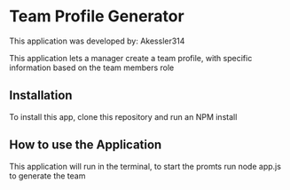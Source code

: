 # Team Profile Generator

This application was developed by: Akessler314

This application lets a manager create a team profile, with specific information based on the team members role

## Installation

To install this app, clone this repository and run an NPM install

## How to use the Application

This application will run in the terminal, to start the promts run node app.js to generate the team
